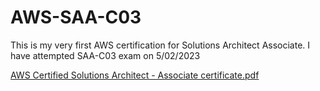 # AWS-SAA-C03
This is my very first AWS certification for Solutions Architect Associate. I have attempted SAA-C03 exam on 5/02/2023

[AWS Certified Solutions Architect - Associate certificate.pdf](https://github.com/Aradhana20/AWS-SAA-C03/files/10958615/AWS.Certified.Solutions.Architect.-.Associate.certificate.pdf)
